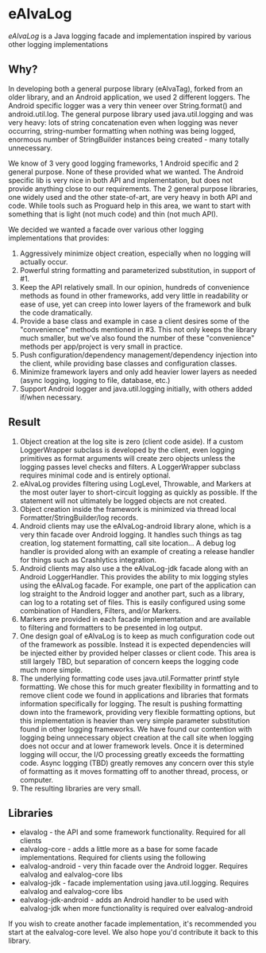 eAlvaLog
========

*eAlvaLog* is a Java logging facade and implementation inspired by various other logging implementations

Why?
----

 In developing both a general purpose library (eAlvaTag), forked from an older library, and an Android application, we used 2 
 different loggers. The Android specific logger was a very thin veneer over String.format() and android.util.log. The general purpose 
 library used java.util.logging and was very heavy: lots of string concatenation even when logging was never occurring, string-number 
 formatting when nothing was being logged, enormous number of StringBuilder instances being created - many totally unnecessary.
 
 We know of 3 very good logging frameworks, 1 Android specific and 2 general purpose. None of these provided what we wanted. The Android 
 specific lib is very nice in both API and implementation, but does not provide anything close to our requirements. The 2 general purpose 
 libraries, one widely used and the other state-of-art, are very heavy in both API and code. While tools such as Proguard help in this 
 area, we want to start with something that is light (not much code) and thin (not much API).
 
 We decided we wanted a facade over various other logging implementations that provides:
   1. Aggressively minimize object creation, especially when no logging will actually occur.
   2. Powerful string formatting and parameterized substitution, in support of #1.
   3. Keep the API relatively small. In our opinion, hundreds of convenience methods as found in other frameworks, add very little in 
   readability or ease of use, yet can creep into lower layers of the framework and bulk the code dramatically.
   4. Provide a base class and example in case a client desires some of the "convenience" methods mentioned in #3. This not only keeps 
   the library much smaller, but we've also found the number of these "convenience" methods per app/project is very small in practice.
   5. Push configuration/dependency management/dependency injection into the client, while providing base classes and configuration classes.
   6. Minimize framework layers and only add heavier lower layers as needed (async logging, logging to file, database, etc.)
   7. Support Android logger and java.util.logging initially, with others added if/when necessary. 
   
 Result
 ------
 
  1. Object creation at the log site is zero (client code aside). If a custom LoggerWrapper subclass is developed by the client, even 
  logging primitives as format arguments will create zero objects unless the logging passes level checks and filters. A LoggerWrapper 
  subclass requires minimal code and is entirely optional.
  2. eAlvaLog provides filtering using LogLevel, Throwable, and Markers at the most outer layer to short-circuit logging as quickly as 
  possible. If the statement will not ultimately be logged objects are not created. 
  3. Object creation inside the framework is minimized via thread local Formatter/StringBuilder/log records.
  4. Android clients may use the eAlvaLog-android library alone, which is a very thin facade over Android logging. It handles such 
  things as tag creation, log statement formatting, call site location... A debug log handler is provided along with an example of 
  creating a release handler for things such as Crashlytics integration.
  5. Android clients may also use a the eAlvaLog-jdk facade along with an Android LoggerHandler. This provides the ability to mix logging
  styles using the eAlvaLog facade. For example, one part of the application can log straight to the Android logger and another part, 
  such as a library, can log to a rotating set of files. This is easily configured using some combination of Handlers, Filters, and/or 
  Markers.
  6. Markers are provided in each facade implementation and are available to filtering and formatters to be presented in log output.
  7. One design goal of eAlvaLog is to keep as much configuration code out of the framework as possible. Instead it is expected 
  dependencies will be injected either by provided helper classes or client code. This area is still largely TBD, but separation of 
  concern keeps the logging code much more simple.
  8. The underlying formatting code uses java.util.Formatter printf style formatting. We chose this for much greater flexibility in 
  formatting and to remove client code we found in applications and libraries that formats information specifically for logging. The 
  result is pushing formatting down into the framework, providing very flexible formatting options, but this implementation is heavier 
  than very simple parameter substitution found in other logging frameworks. We have found our contention with logging being unnecessary 
  object creation at the call site when logging does not occur and at lower framework levels. Once it is determined logging will occur, 
  the I/O processing greatly exceeds the formatting code. Async logging (TBD) greatly removes any concern over this style of formatting 
  as it moves formatting off to another thread, process, or computer.
  9. The resulting libraries are very small.
 
Libraries
---------

  - elavalog             - the API and some framework functionality. Required for all clients
  - ealvalog-core        - adds a little more as a base for some facade implementations. Required for clients using the following
  - ealvalog-android     - very thin facade over the Android logger. Requires ealvalog and ealvalog-core libs
  - ealvalog-jdk         - facade implementation using java.util.logging. Requires ealvalog and ealvalog-core libs
  - ealvalog-jdk-android - adds an Android handler to be used with ealvalog-jdk when more functionality is required over ealvalog-android
  
  If you wish to create another facade implementation, it's recommended you start at the ealvalog-core level. We also hope you'd 
  contribute it back to this library.

